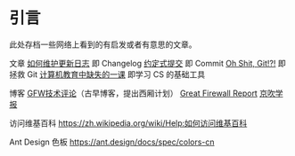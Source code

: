 # 引言

此处存档一些网络上看到的有启发或者有意思的文章。

文章
[如何维护更新日志](https://keepachangelog.com/zh-CN/) 即 Changelog
[约定式提交](https://www.conventionalcommits.org/zh-hans/) 即 Commit
[Oh Shit, Git!?!](https://ohshitgit.com/zh) 即拯救 Git
[计算机教育中缺失的一课](https://missing.csail.mit.edu/) 即学习 CS 的基础工具

博客
[GFW技术评论](https://gfwrev.blogspot.com/)（古早博客，提出西厢计划）
[Great Firewall Report](https://gfw.report/)
[京吹学报](https://hibikilogy.github.io/)

访问维基百科
<https://zh.wikipedia.org/wiki/Help:如何访问维基百科>


Ant Design 色板
<https://ant.design/docs/spec/colors-cn>

